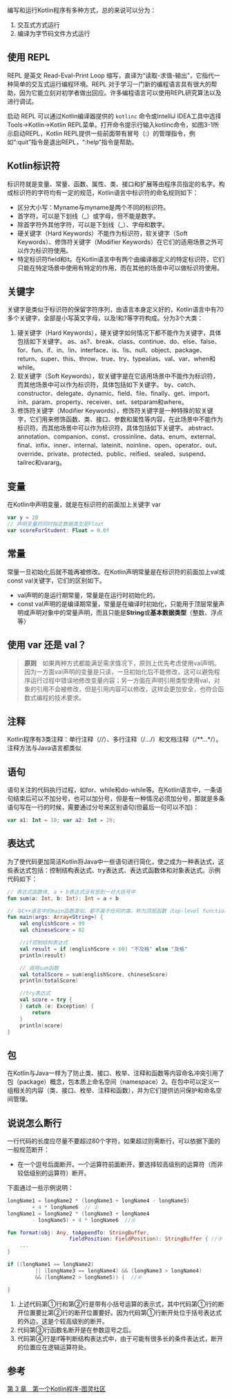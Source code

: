 编写和运行Kotlin程序有多种方式，总的来说可以分为：

1. 交互式方式运行
2. 编译为字节码文件方式运行

## 使用 REPL

REPL 是英文 Read-Eval-Print Loop 缩写，直译为“读取-求值-输出”，它指代一种简单的交互式运行编程环境。REPL 对于学习一门新的编程语言具有很大的帮助，因为它能立刻对初学者做出回应。许多编程语言可以使用REPL研究算法以及进行调试。

启动 REPL 可以通过Kotlin编译器提供的 `kotlinc` 命令或IntelliJ IDEA工具中选择 Tools→Kotlin→Kotlin REPL菜单。打开命令提示行输入kotlinc命令，如图3-1所示启动REPL，Kotlin REPL提供一些前面带有冒号（:）的管理指令，例如“:quit”指令是退出REPL，“:help”指令是帮助。

## Kotlin标识符

标识符就是变量、常量、函数、属性、类、接口和扩展等由程序员指定的名字。构成标识符的字符均有一定的规范，Kotlin语言中标识符的命名规则如下：

* 区分大小写：Myname与myname是两个不同的标识符。
* 首字符，可以是下划线（_）或字母，但不能是数字。
* 除首字符外其他字符，可以是下划线（_）、字母和数字。
* 硬关键字（Hard Keywords）不能作为标识符，软关键字（Soft Keywords）、修饰符关键字（Modifier Keywords）在它们的适用场景之外可以作为标识符使用。
* 特定标识符field和it。在Kotlin语言中有两个由编译器定义的特定标识符，它们只能在特定场景中使用有特定的作用，而在其他的场景中可以做标识符使用。

## 关键字

关键字是类似于标识符的保留字符序列，由语言本身定义好的，Kotlin语言中有70多个关键字，全部是小写英文字母，以及!和?等字符构成。分为3个大类：

1. 硬关键字（Hard Keywords），硬关键字如何情况下都不能作为关键字，具体包括如下关键字。
as、as?、break、class、continue、do、else、false、for、fun、if、in、!in、interface、is、!is、null、object、package、return、super、this、throw、true、try、typealias、val、var、when和while。
2. 软关键字（Soft Keywords），软关键字是在它适用场景中不能作为标识符，而其他场景中可以作为标识符，具体包括如下关键字。
by、catch、constructor、delegate、dynamic、field、file、finally、get、import、init、param、property、receiver、set、setparam和where。
3. 修饰符关键字（Modifier Keywords），修饰符关键字是一种特殊的软关键字，它们用来修饰函数、类、接口、参数和属性等内容，在此场景中不能作为标识符。而其他场景中可以作为标识符，具体包括如下关键字。
abstract、annotation、companion、const、crossinline、data、enum、external、final、infix、inner、internal、lateinit、noinline、open、operator、out、override、private、protected、public、reified、sealed、suspend、tailrec和vararg。

## 变量

在Kotlin中声明变量，就是在标识符的前面加上关键字 var

```kotlin
var y = 20
// 声明变量的同时指定数据类型是Float
var scoreForStudent: Float = 0.0f
```

## 常量

常量一旦初始化后就不能再被修改。在Kotlin声明常量是在标识符的前面加上val或const val关键字，它们的区别如下。

* val声明的是运行期常量，常量是在运行时初始化的。
* const val声明的是编译期常量，常量是在编译时初始化，只能用于顶层常量声明或声明对象中的常量声明，而且只能是**String**或**基本数据类型**（整数、浮点等）

## 使用 var 还是 val？

> **原则**　如果两种方式都能满足需求情况下，原则上优先考虑使用val声明。因为一方面val声明的变量是只读，一旦初始化后不能修改，这可以避免程序运行过程中错误地修改变量内容；另一方面在声明引用类型使用val，对象的引用不会被修改，但是引用内容可以修改，这样会更加安全，也符合函数式编程的技术要求。

## 注释

Kotlin程序有3类注释：单行注释（//）、多行注释（/*...*/）和文档注释（/**...*/）。注释方法与Java语言都类似

## 语句

语句关注的代码执行过程，如for、while和do-while等。在Kotlin语言中，一条语句结束后可以不加分号，也可以加分号，但是有一种情况必须加分号，那就是多条语句写在一行的时候，需要通过分号来区别语句(但最后一句可以不加)：

```kotlin
var a1: Int = 10; var a2: Int = 20;
```

## 表达式

为了使代码更加简洁Kotlin将Java中一些语句进行简化，使之成为一种表达式，这些表达式包括：控制结构表达式、try表达式、表达式函数体和对象表达式。示例代码如下：

```kotlin
// 表达式函数体, a + b表达式没有放到一对大括号中
fun sum(a: Int, b: Int): Int = a + b

// 与C++语言中的main函数类似，都不属于任何的类，称为顶层函数（top-level function）
fun main(args: Array<String>) {
    val englishScore = 99
    val chineseScore = 82

    //if控制结构表达式
    val result = if (englishScore < 60) "不及格" else "及格"
    println(result)

    // 调用sum函数
    val totalScore = sum(englishScore, chineseScore)
    println(totalScore)

    //try表达式
    val score = try {
    } catch (e: Exception) {
        return
    }
    println(score)
}
```

## 包

在Kotlin与Java一样为了防止类、接口、枚举、注释和函数等内容命名冲突引用了包（package）概念，包本质上命名空间（namespace）2。在包中可以定义一组相关的内容（类、接口、枚举、注释和函数），并为它们提供访问保护和命名空间管理。

## 说说怎么断行

一行代码的长度应尽量不要超过80个字符，如果超过则需断行，可以依据下面的一般规范断开：

* 在一个逗号后面断开。一个运算符前面断开，要选择较高级别的运算符（而非较低级别的运算符）断开。

下面通过一些示例说明：

```kotlin
longName1 = longName2 * (longName3 + longName4 - longName5)
        + 4 * longName6  // ①
longName1 = longName2 * (longName3 + longName4
        - longName5) + 4 * longName6  //②

fun format(obj: Any, toAppendTo: StringBuffer,
                    fieldPosition: FieldPosition): StringBuffer { //③
    ...
}

if ((longName1 == longName2)
         || (longName3 == longName4) && (longName3 > longName4)
         && (longName2 > longName5)) {  //④

}
```

1. 上述代码第①行和第②行是带有小括号运算的表示式，其中代码第①行的断开位置要比第②行的断开位置要好。因为代码第①行断开处位于括号表达式的外边，这是个较高级别的断开。
2. 代码第③行函数名断开是在参数逗号之后。
3. 代码第④行是if等判断结构表达式中，由于可能有很多长的条件表达式，断开的位置应在逻辑运算符处。

## 参考

[第 3 章　第一个Kotlin程序-图灵社区](http://www.ituring.com.cn/book/tupubarticle/19718)
